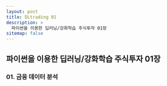 ```yaml
---
layout: post
title: DLtrading 01
description: >
  파이썬을 이용한 딥러닝/강화학습 주식투자 01장
sitemap: false
---
```


## 파이썬을 이용한 딥러닝/강화학습 주식투자 01장

### 01. 금융 데이터 분석